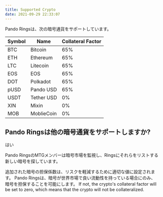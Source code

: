 ```yaml
---
title: Supported Crypto
date: 2021-09-29 22:33:07
---
```


Pando Ringsは、次の暗号通貨をサポートしています。

| Symbol | Name       | Collateral Factor |
| ------ | ---------- | ----------------- |
| BTC    | Bitcoin    | 65%               |
| ETH    | Ethereum   | 65%               |
| LTC    | Litecoin   | 65%               |
| EOS    | EOS        | 65%               |
| DOT    | Polkadot   | 65%               |
| pUSD   | Pando USD  | 65%               |
| USDT   | Tether USD | 0%                |
| XIN    | Mixin      | 0%                |
| MOB    | MoblieCoin | 0%                |

## Pando Ringsは他の暗号通貨をサポートしますか?

はい

Pando RingsのMTGメンバーは暗号市場を監視し、Ringsにそれらをリストする新しい暗号を探しています。

追加された暗号の担保係数は、リスクを軽減するために適切な値に設定されます。 Pando Ringsは、暗号が世界市場で良い流動性を持っている場合にのみ、暗号を担保することを可能にします。 If not, the crypto's collateral factor will be set to zero, which means that the crypto will not be collateralized.

